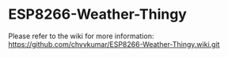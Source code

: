 # ESP8266-Weather-Thingy

Please refer to the wiki for more information:
https://github.com/chvvkumar/ESP8266-Weather-Thingy.wiki.git
